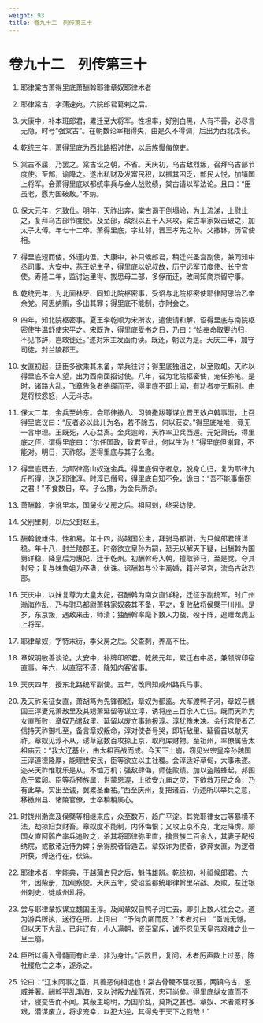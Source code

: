 ```yaml
---
weight: 93
title: 卷九十二　列传第三十
---
```


# 卷九十二　列传第三十

1. <span id="卷九十二　列传第三十-1"></span>
耶律棠古萧得里底萧酬斡耶律章奴耶律术者

2. <span id="卷九十二　列传第三十-2"></span>
耶律棠古，字蒲速宛，六院郎君葛剌之后。

3. <span id="卷九十二　列传第三十-3"></span>
大康中，补本班郎君，累迁至大将军。性坦率，好别白黑，人有不善，必尽言无隐，时号“强棠古”。在朝数论宰相得失，由是久不得调，后出为西北戍长。

4. <span id="卷九十二　列传第三十-4"></span>
乾统三年，萧得里底为西北路招讨使，以后族慢侮僚吏。

5. <span id="卷九十二　列传第三十-5"></span>
棠古不屈，乃罢之。棠古讼之朝，不省。天庆初，乌古敌烈叛，召拜乌古部节度使。至部，谕降之。遂出私财及发富民积，以振其困乏，部民大悦，加镇国上将军。会萧得里底以都统率兵与金人战败绩，棠古请以军法论。且曰：“臣虽老，愿为国破敌。”不纳。

6. <span id="卷九十二　列传第三十-6"></span>
保大元年，乞致仕。明年，天祚出奔，棠古谒于倒塌岭，为上流涕，上慰止之，复拜乌古部节度使。及至部，敌烈以五千人来攻，棠古率家奴击破之，加太子太傅。年七十二卒。萧得里底，字乣邻，晋王孝先之孙。父撒钵，历官使相。

7. <span id="卷九十二　列传第三十-7"></span>
得里底短而偻，外谨内倨。大康中，补只候郎君，稍迁兴圣宫副使，兼同知中丞司事。大安中，燕王妃生子，得里底以妃叔故，历宁远军节度使、长宁宫使。寿隆二年，监讨达里得、拔思母二部，多俘而还，改同知商京留守事。

8. <span id="卷九十二　列传第三十-8"></span>
乾统元年，为北面林牙、同知北院枢密事，受诏与北院枢密使耶律阿思治乙辛余党。阿思纳贿，多出其罪；得里底不能制，亦附会之。

9. <span id="卷九十二　列传第三十-9"></span>
四年，知北院枢密事。夏王李乾顺为宋所攻，遣使请和解，诏得里底与南院枢密使牛温舒使宋平之。宋既许，得里底受书之日，乃曰：“始奉命取要约归，不见书辞，岂敢徙还。”遂对宋主发函而读。既还，朝议为是。天庆三年，加守司徒，封兰陵郡王。

10. <span id="卷九十二　列传第三十-10"></span>
女直初起，廷臣多欲乘其未备，举兵往讨；得里底独沮之，以至败衄。天祚以得里底不合人望，出为西南面招讨使。八年，召为北院枢密使，宠任弥笔。是时，诸路大乱，飞章告急者络绎而至，得里底不即上闻，有功者亦无甄别。由是将校怨怒，人无斗志。

11. <span id="卷九十二　列传第三十-11"></span>
保大二年，金兵至岭东。会耶律撒八、习骑撒跋等谋立晋王敖卢斡事泄，上召得里底议曰：“反者必以此儿为名，若不除去，何以获安。”得里底唯唯，竟无一言申理。王既死，人心益离。金兵逾岭，天祚率卫兵西遁。元妃萧氏，得里底之侄，谓得里底曰：“尔任国政，致君至此，何以生为！”得里底但谢罪，不能对。明日，天祚怒，逐得里底与其子么撒。

12. <span id="卷九十二　列传第三十-12"></span>
得里底既去，为耶律高山奴送金兵。得里底伺守者怠，脱身亡归，复为耶律九斤所得，送乏耶律淳。时淳已僭号，得里底自知不免，诡曰：“吾不能事僭窃之君！”不食数日，卒。子么撒，为金兵所杀。

13. <span id="卷九十二　列传第三十-13"></span>
萧酬斡，字讹里本，国舅少父房之后。祖阿剌，终采访使。

14. <span id="卷九十二　列传第三十-14"></span>
父别里剌，以后父封赵王。

15. <span id="卷九十二　列传第三十-15"></span>
酬斡貌雄伟，性和易。年十四，尚越国公主，拜驸马都尉，为只候郎君班详稳。年十八，封兰陵郡王。时帝欲立皇孙为嗣，恐无以解天下疑，出酬斡为国舅详稳，降皇后为惠妃，迁于乾州。初酬斡母入朝，擅取驿马，至是觉，夺其封号；复与妹鲁姐为巫蛊，伏诛。诏酬斡与公主离婚，籍兴圣宫，流乌古敌烈部。

16. <span id="卷九十二　列传第三十-16"></span>
天庆中，以妹复尊为太皇太妃，召酬斡为南女直详稳，迁征东副统军。时广州渤海作乱，乃与驸马都尉萧韩家奴袭其不备，平之，复败敌将侯槩于川州。是岁，东京叛，遇敌来击，师溃；独酬斡率麾下数人力战，殁于阵，追赠龙虎卫上将军。

17. <span id="卷九十二　列传第三十-17"></span>
耶律章奴，字特末衍，季父房之后。父查剌，养高不仕。

18. <span id="卷九十二　列传第三十-18"></span>
章奴明敏善谈论。大安中，补牌印郎君。乾统元年，累迁右中丞，兼领牌印宿直事。年六，以直宿不谨，降知内客省事。

19. <span id="卷九十二　列传第三十-19"></span>
天庆四年，授东北路统军副使。五年，改同知咸州路兵马事。

20. <span id="卷九十二　列传第三十-20"></span>
及天祚亲征女直，萧胡笃为先锋都统，章奴为都监。大军渡鸭子河，章奴与魏国王淳妻兄萧敌里及其甥萧延留等谋立淳，诱将座三百余人亡归。既而天祚为女直所败，章奴乃遣敌里、延留以废立事驰报淳。淳犹豫未决。会行宫使者乙信持天祚御札至，备言章奴叛命，淳对使者号哭，即斩敌里、延留首以献天祚。章奴见淳不从，诱草寇数百攻掠上京，取府库财物。至祖州，率僚属告太祖庙云：“我大辽基业，由太祖百战而成。今天下土崩，窃见兴宗皇帝孙魏国王淳道德隆厚，能理世安民，臣等欲立以主社稷。会淳适好草甸，大事未遂。迩来天祚惟耽乐是从，不恤万机；强敌肆侮，师徒败绩。加以盗贼蜂起，邦国危于累卵。臣等忝预族属，世蒙恩渥，上欲安九庙之灵，下欲救万民之命，乃有此举。实出至诚，冀累圣垂祐。”西至庆州，复把诸庙，仍述所以举兵之意，移檄州县、诸陵官僚，士卒稍稍属心。

21. <span id="卷九十二　列传第三十-21"></span>
时饶州渤海及侯槩等相继来应，众至数万，趋广平淀。其党耶律女古等暴横不法，劫掠妇女财畜。章奴度不能制，内怀悔恨；又攻上京不克，北走降虏。顺国女直阿鹘产率兵追败之，杀其将耶律弥里直，擒贵族二百余人，其妻子配役绣院，或散诸近侍为婢；余得脱者皆遁去。章奴诈为使者，欲奔女直，为逻者所获，缚送行在，伏诛。

22. <span id="卷九十二　列传第三十-22"></span>
耶律术者，字能典，于越蒲古只之后，魁伟雄辨。乾统初，补祗候郎君。六年，因柴册，加观察使。天庆五年，受诏监都统耶律斡里朵战。及败，左迁银州刺史，徙咸州乣将。

23. <span id="卷九十二　列传第三十-23"></span>
尝与耶律章奴谋立魏国王淳。及闻章奴自鸭子河亡去，即引上数人往会之。道为游兵所执，送行在所。上问曰：“予何负卿而反？”术者对曰：“臣诚无憾。但以天下大乱，已非辽有，小人满朝，贤臣窜斥，诚不忍见天皇帝艰难之业一旦土崩。

24. <span id="卷九十二　列传第三十-24"></span>
臣所以痛入骨髓而有此举，非为身计。”后数日，复问，术者厉声数上过恶，陈社稷危亡之本，遂杀之。

25. <span id="卷九十二　列传第三十-25"></span>
论曰：“辽末同事之臣，其善恶何相远也！棠古骨鲠不屈权要，两镇乌古，恩威并著。酬斡平乱渤海，又以讨叛力战而死，忠可尚矣。得里底纵女直而不计，寝变告而不闻。其蔽主聪明，为国阶乱，莫斯之甚也。章奴、术者乘时多艰，潜谋废立，将求宠幸，以犯大逆，其得免于天下之戮哉！”
